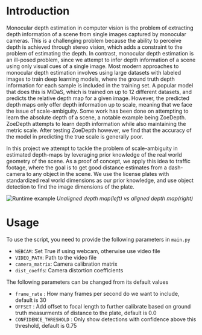 # Introduction
Monocular depth estimation in computer vision is the problem of extracting depth information of a scene from single images captured by monocular cameras.
This is a challenging problem because the ability to perceive depth is achieved through stereo vision, which adds a constraint to the problem of estimating the depth.
In contrast, monocular depth estimation is an ill-posed problem, since we attempt to infer depth information of a scene using only visual cues of a single image.
Most modern approaches to monocular depth estimation involves using large datasets with labeled images to train deep learning models, where the ground truth depth information for each sample is included in the training set.
A popular model that does this is MiDaS, which is trained on up to 12 different datasets, and predicts the relative depth map for a given image.
However, the predicted depth maps only offer depth information up to scale, meaning that we face the issue of scale-ambiguity.
Some work has been done on attempting to learn the absolute depth of a scene, a notable example being ZoeDepth.
ZoeDepth attempts to learn depth information while also maintaining the metric scale.
After testing ZoeDepth however, we find that the accuracy of the model in predicting the true scale is generally poor.

In this project we attempt to tackle the problem of scale-ambiguity in estimated depth-maps by leveraging prior knowledge of the real world geometry of the scene.
As a proof of concept, we apply this idea to traffic footage, where the goal is to get good distance estimates from a dash-camera to any object in the scene.
We use the license plates with standardized real world dimensions as our prior knowledge, and use object detection to find the image dimensions of the plate.

![Runtime example](src/runtime_out/person_detection.gif)
*Unaligned depth map(left) vs aligned depth map(right)*

# Usage
To use the script, you need to provide the following parameters in `main.py`

- `WEBCAM`: Set True if using webcam, otherwise use video file
- `VIDEO_PATH`: Path to the video file
- `camera_matrix`: Camera calibration matrix
- `dist_coeffs`: Camera distortion coefficients

The following parameters can be changed from its default values

- `frame_rate` : How many frames per second do we want to include, default is 30
- `OFFSET` : Add offset to focal length to further calibrate based on ground truth measurments of distance to the plate, default is 0.0
- `CONFIDENCE_THRESHOLD` : Only show detections with confidence above this threshold, default is 0.75

